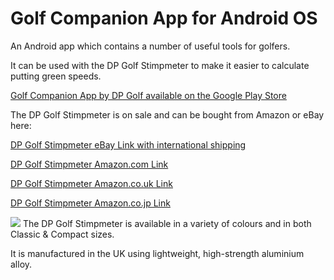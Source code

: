# Golf Companion App for Android OS
An Android app which contains a number of useful tools for golfers.

It can be used with the DP Golf Stimpmeter to make it easier to calculate putting green speeds.

<a href="https://play.google.com/store/apps/details?id=co.uk.dpeng.golfcompanion">Golf Companion App by DP Golf available on the Google Play Store</a>

The DP Golf Stimpmeter is on sale and can be bought from Amazon or eBay here:

<a href="https://www.ebay.co.uk/itm/324983551890">DP Golf Stimpmeter eBay Link with international shipping</a>

<a href="https://www.amazon.com/dp/B09XKN5VR6">DP Golf Stimpmeter Amazon.com Link</a>

<a href="https://www.amazon.co.uk/Golf-Stimpmeter-Speedmeter-accurately-measure/dp/B09XKRLQ9Q">DP Golf Stimpmeter Amazon.co.uk Link</a>

<a href="https://www.amazon.co.jp/dp/B09XKQGT3X">DP Golf Stimpmeter Amazon.co.jp Link</a>

<img src="https://i.ebayimg.com/images/g/88sAAOSw-FVizn7x/s-l1600.jpg" />
The DP Golf Stimpmeter is available in a variety of colours and in both Classic & Compact sizes.

It is manufactured in the UK using lightweight, high-strength aluminium alloy.
